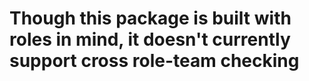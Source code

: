 # Though this package is built with roles in mind, it doesn't currently support cross role-team checking
